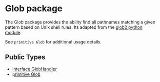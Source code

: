 # Glob package

The Glob package provides the ability find all pathnames matching a given
pattern based on Unix shell rules. Its adapted from the
[glob2 python module](https://github.com/miracle2k/python-glob2).

See `primitive Glob` for additional usage details.


## Public Types

* [interface GlobHandler](glob-GlobHandler.md)
* [primitive Glob](glob-Glob.md)

